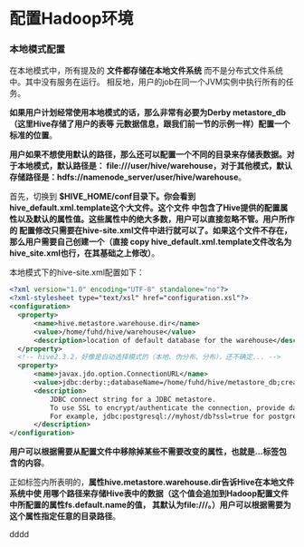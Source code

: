 配置Hadoop环境
=================================================================================
### 本地模式配置
在本地模式中，所有提及的 **文件都存储在本地文件系统** 而不是分布式文件系统中。其中没有服务在运行。
相反地，用户的job在同一个JVM实例中执行所有的任务。

**如果用户计划经常使用本地模式的话，那么非常有必要为Derby metastore_db（这里Hive存储了用户的表等
元数据信息，跟我们前一节的示例一样）配置一个标准的位置**。

**用户如果不想使用默认的路径，那么还可以配置一个不同的目录来存储表数据。对于本地模式，默认路径是：
file:///user/hive/warehouse，对于其他模式，默认存储路径是：hdfs://namenode_server/user/hive/warehouse**。

首先，切换到 **$HIVE_HOME/conf目录下。你会看到hive_default.xml.template这个大文件。这个文件
中包含了Hive提供的配置属性以及默认的属性值。这些属性中的绝大多数，用户可以直接忽略不管。用户所作的
配置修改只需要在hive-site.xml文件中进行就可以了。如果这个文件不存在，那么用户需要自己创建一个（直接
copy hive_default.xml.template文件改名为hive_site.xml也行，在其基础之上修改）**。

本地模式下的hive-site.xml配置如下：
```xml
<?xml version="1.0" encoding="UTF-8" standalone="no"?>
<?xml-stylesheet type="text/xsl" href="configuration.xsl"?>
<configuration>
  <property>
      <name>hive.metastore.warehouse.dir</name>
      <value>/home/fuhd/hive/warehouse</value>
      <description>location of default database for the warehouse</description>
  </property>
  <!-- hive2.3.2，好像是自动选择模式的（本地、伪分布、分布），还不确定... -->
  <property>
      <name>javax.jdo.option.ConnectionURL</name>
      <value>jdbc:derby:;databaseName=/home/fuhd/hive/metastore_db;create=true</value>
      <description>
          JDBC connect string for a JDBC metastore.
          To use SSL to encrypt/authenticate the connection, provide database-specific SSL flag in the connection URL.
          For example, jdbc:postgresql://myhost/db?ssl=true for postgres database.
      </description>
</configuration>
```
**用户可以根据需要从配置文件中移除掉某些不需要改变的属性，也就是<property>...</property>标签包含的内容**。

正如<description>标签内所表明的，**属性hive.metastore.warehouse.dir告诉Hive在本地文件系统中使
用哪个路径来存储Hive表中的数据（这个值会追加到Hadoop配置文件中所配置的属性fs.default.name的值，
其默认为file:///。）用户可以根据需要为这个属性指定任意的目录路径**。


































dddd
